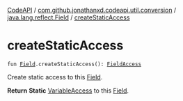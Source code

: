 [CodeAPI](../../index.md) / [com.github.jonathanxd.codeapi.util.conversion](../index.md) / [java.lang.reflect.Field](index.md) / [createStaticAccess](.)

# createStaticAccess

`fun `[`Field`](http://docs.oracle.com/javase/6/docs/api/java/lang/reflect/Field.html)`.createStaticAccess(): `[`FieldAccess`](../../com.github.jonathanxd.codeapi.base/-field-access/index.md)

Create static access to this [Field](http://docs.oracle.com/javase/6/docs/api/java/lang/reflect/Field.html).

**Return**
**Static** [VariableAccess](../../com.github.jonathanxd.codeapi.base/-variable-access/index.md) to this [Field](http://docs.oracle.com/javase/6/docs/api/java/lang/reflect/Field.html).

